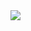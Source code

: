 
<img src="download](https://user-images.githubusercontent.com/113507035/190120267-e9ed682e-51ba-412f-9e16-59976bacd3ee.jpg">
